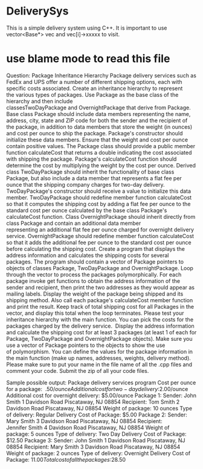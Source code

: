 # DeliverySys
This is a simple delivery system using C++.
It is important to use vector<Base*> vec and vec[i]->xxxxx to visit.

# use blame mode to read this file

Question:
Package Inheritance Hierarchy
Package delivery services such as FedEx and UPS offer a number of
different shipping options, each with specific costs associated.
Create an inheritance hierarchy to represent the various types of packages.
Use Package as the base class of the hierarchy and then include
classesTwoDayPackage and OvernightPackage that derive from Package.
Base class Package should include data members representing the name,
address, city, state and ZIP code for both the sender and the recipient of
the package, in addition to data members that store the weight (in ounces)
and cost per ounce to ship the package. Package's constructor should
initialize these data members.
Ensure that the weight and cost per ounce contain positive
values. The Package class should provide a public member
function calculateCost that returns a double indicating the cost associated
with shipping the package. Package's calculateCost function should
determine the cost by multiplying the weight by the cost per ounce.
Derived class TwoDayPackage should inherit the functionality of base class
Package, but also include a data member that represents a flat fee per
ounce that the shipping company charges for two-day delivery.
TwoDayPackage's constructor should receive a value to initialize this data
member. TwoDayPackage should redefine member function calculateCost
so that it computes the shipping cost by adding a flat fee per ounce to the
standard cost per ounce calculated by the base class Package's
calculateCost function.
Class OvernightPackage should inherit directly from class Package and
contain an additional data member representing an additional flat fee per
ounce charged for overnight delivery service. OvernightPackage should
redefine member function calculateCost so that it adds the additional fee
per ounce to the standard cost per ounce before calculating the shipping
cost.
Create a program that displays the address information and calculates the
shipping costs for several packages. The program should contain a vector
of Package pointers to objects of classes Package, TwoDayPackage and
OvernightPackage. Loop through the vector to process the packages
polymorphically. For each package invoke get functions to obtain the
address information of the sender and recipient, then print the two
addresses as they would appear as mailing labels. Display the weight of
the package being shipped and its shipping method. Also call each
package's calculateCost member function and print the result. Keep track
of total shipping cost for all Packages in the vector, and display this total
when the loop terminates.
Please test your inheritance hierarchy with the main function. You can pick
the costs for the packages charged by the delivery service.  Display the
address information and calculate the shipping cost for at least 3 packages
(at least 1 of each for Package, TwoDayPackage and OvernightPackage
objects). Make sure you use a vector of Package pointers to the objects
to show the use of polymorphism. You can define the values for the
package information in the main function (make up names, addresses,
weights, delivery method).
Please make sure to put your name in the file name of all the .cpp files and
comment your code.
Submit the zip of all your code files.

Sample possible output:
Package delivery services program
Cost per ounce for a package:  $.50/ounce
Additional cost for two-day delivery:  $2.00/ounce
Additional cost for overnight delivery: $5.00/ounce
Package 1:
Sender:
John Smith
1 Davidson Road
Piscataway, NJ 08854
Recipient:
Tom Smith
2 Davidson Road
Piscataway, NJ 08854
Weight of package: 10 ounces
Type of delivery: Regular Delivery
Cost of Package: $5.00
Package 2:
Sender:
Mary Smith
3 Davidson Road
Piscataway, NJ 08854
Recipient:
Jennifer Smith
4 Davidson Road
Piscataway, NJ 08854
Weight of package: 5 ounces
Type of delivery: Two Day Delivery
Cost of Package: $12.50
Package 3:
Sender:
John Smith
1 Davidson Road
Piscataway, NJ 08854
Recipient:
Mary Smith
3 Davidson Road
Piscataway, NJ 08854
Weight of package: 2 ounces
Type of delivery: Overnight Delivery
Cost of Package: $11.00
Total cost of all the packages: $28.50
